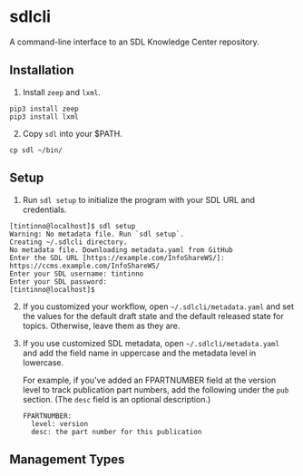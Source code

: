 # sdlcli
A command-line interface to an SDL Knowledge Center repository.

## Installation 

1. Install `zeep` and `lxml`.

```
pip3 install zeep
pip3 install lxml
```

2. Copy `sdl` into your $PATH.

```
cp sdl ~/bin/
```

## Setup

1. Run `sdl setup` to initialize the program with your SDL URL and credentials.

```
[tintinno@localhost]$ sdl setup
Warning: No metadata file. Run `sdl setup`.
Creating ~/.sdlcli directory.
No metadata file. Downloading metadata.yaml from GitHub
Enter the SDL URL [https://example.com/InfoShareWS/]: https://ccms.example.com/InfoShareWS/    
Enter your SDL username: tintinno 
Enter your SDL password:
[tintinno@localhost]$
```

2. If you customized your workflow, open `~/.sdlcli/metadata.yaml` and set the 
   values for the default draft state and the default released state for topics.
   Otherwise, leave them as they are.

3. If you use customized SDL metadata, open `~/.sdlcli/metadata.yaml` and add 
   the field name in uppercase and the metadata level in lowercase.

   For example, if you've added an FPARTNUMBER field at the version level to track 
   publication part numbers, add the following under the `pub` section. 
   (The `desc` field is an optional description.)

   ```
   FPARTNUMBER:
     level: version
     desc: the part number for this publication 
   ```

## Management Types
